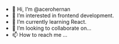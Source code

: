 - 👋 Hi, I’m @acerohernan
- 👀 I’m interested in frontend development.
- 🌱 I’m currently learning React.
- 💞️ I’m looking to collaborate on...
- 📫 How to reach me ...

<!---
acerohernan/acerohernan is a ✨ special ✨ repository because its `README.md` (this file) appears on your GitHub profile.
You can click the Preview link to take a look at your changes.
--->
